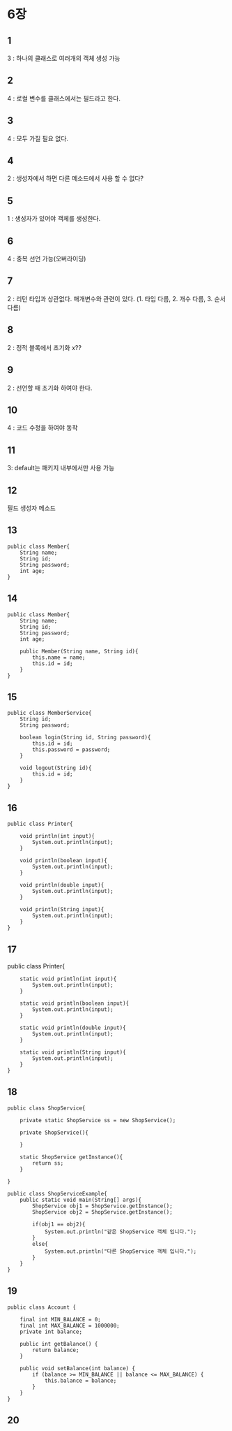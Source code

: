 # 6장

## 1
3 : 하나의 클래스로 여러개의 객체 생성 가능

## 2
4 : 로컬 변수를 클래스에서는 필드라고 한다.

## 3
4 : 모두 가질 필요 없다.

## 4
2 : 생성자에서 하면 다른 메소드에서 사용 할 수 없다?

## 5
1 : 생성자가 있어야 객체를 생성한다.

## 6
4 : 중복 선언 가능(오버라이딩)

## 7
2 : 리턴 타입과 상관없다. 
매개변수와 관련이 있다.
(1. 타입 다름, 2. 개수 다름, 3. 순서 다름)

## 8
2 : 정적 블록에서 초기화 x??

## 9
2 : 선언할 때 초기화 하여야 한다.

## 10
4 : 코드 수정을 하여야 동작

## 11
3: default는 패키지 내부에서만 사용 가능

## 12
필드
생성자
메소드

## 13
    public class Member{
        String name;
        String id;
        String password;
        int age;
    }

## 14
    public class Member{
        String name;
        String id;
        String password;
        int age;
        
        public Member(String name, String id){
            this.name = name;
            this.id = id;
        }
    }


## 15
    public class MemberService{
        String id;
        String password;
    
        boolean login(String id, String password){
            this.id = id;
            this.password = password;
        }
        
        void logout(String id){
            this.id = id;
        }
    }

## 16
    public class Printer{
    
        void println(int input){
            System.out.println(input);
        }
        
        void println(boolean input){
            System.out.println(input);
        }
        
        void println(double input){
            System.out.println(input);
        }
        
        void println(String input){
            System.out.println(input);
        }
    }

## 17
public class Printer{
    
        static void println(int input){
            System.out.println(input);
        }
        
        static void println(boolean input){
            System.out.println(input);
        }
        
        static void println(double input){
            System.out.println(input);
        }
        
        static void println(String input){
            System.out.println(input);
        }
    }

## 18
    public class ShopService{
    
        private static ShopService ss = new ShopService();
    
        private ShopService(){
            
        }
        
        static ShopService getInstance(){
            return ss;
        }
        
    }
    
    public class ShopServiceExample{
        public static void main(String[] args){
            ShopService obj1 = ShopService.getInstance();
            ShopService obj2 = ShopService.getInstance();
            
            if(obj1 == obj2){
                System.out.println("같은 ShopService 객체 입니다.");
            }
            else{
                System.out.println("다른 ShopService 객체 입니다.");
            }
        }
    }

## 19
    public class Account {

	    final int MIN_BALANCE = 0;
	    final int MAX_BALANCE = 1000000;
	    private int balance;

	    public int getBalance() {
		    return balance;
	    }

	    public void setBalance(int balance) {
		    if (balance >= MIN_BALANCE || balance <= MAX_BALANCE) {
			    this.balance = balance;
		    }
	    }
    }

## 20



